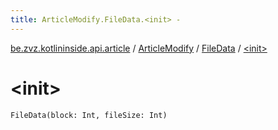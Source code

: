 ```yaml
---
title: ArticleModify.FileData.<init> - 
---
```


[be.zvz.kotlininside.api.article](../../index.html) / [ArticleModify](../index.html) / [FileData](index.html) / [&lt;init&gt;](./-init-.html)

# &lt;init&gt;

`FileData(block: Int, fileSize: Int)`